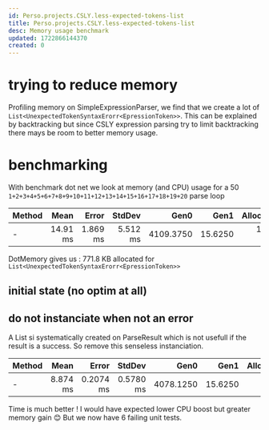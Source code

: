 ```yaml
---
id: Perso.projects.CSLY.less-expected-tokens-list
title: Perso.projects.CSLY.less-expected-tokens-list
desc: Memory usage benchmark
updated: 1722866144370
created: 0
---
```

# trying to reduce memory

Profiling memory on SimpleExpressionParser, we find that we create a lot of `List<UnexpectedTokenSyntaxErorr<EpressionToken>>`. This can be explained by backtracking but since CSLY expression parsing try to limit backtracking there mays be room to better memory usage.

# benchmarking

With benchmark dot net we look at memory (and CPU) usage for a 50 `1+2+3+4+5+6+7+8+9+10+11+12+13+14+15+16+17+18+19+20` parse loop

| Method        | Mean     | Error    | StdDev   | Gen0      | Gen1    | Allocated |
|-------------- |---------:|---------:|---------:|----------:|--------:|----------:|
| - | 14.91 ms | 1.869 ms | 5.512 ms | 4109.3750 | 15.6250 |  16.42 MB |


DotMemory gives us : 771.8 KB allocated for `List<UnexpectedTokenSyntaxErorr<EpressionToken>>`

## initial state (no optim at all)

## do not instanciate when not an error

A List si systematically created on ParseResult which is not usefull if the result is a success. So remove this senseless instanciation.


| Method        | Mean     | Error     | StdDev    | Gen0      | Gen1    | Allocated |
|-------------- |---------:|----------:|----------:|----------:|--------:|----------:|
| - | 8.874 ms | 0.2074 ms | 0.5780 ms | 4078.1250 | 15.6250 |  16.28 MB |


Time is much better ! 
I would have expected lower CPU boost but greater memory gain 😊
But we now have 6 failing unit tests.



